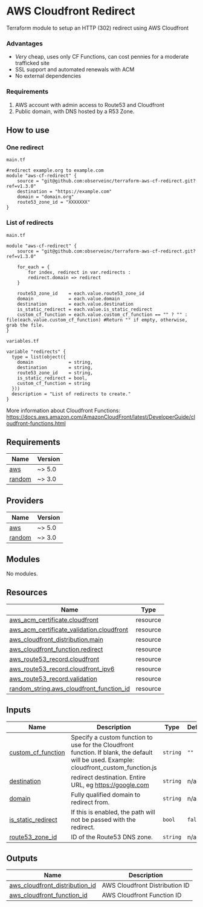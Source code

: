 # AWS Cloudfront Redirect

Terraform module to setup an HTTP (302) redirect using AWS Cloudfront

### Advantages
- *Very* cheap, uses only CF Functions, can cost pennies for a moderate trafficked site
- SSL support and automated renewals with ACM
- No external dependencies

### Requirements
1. AWS account with admin access to Route53 and Cloudfront
2. Public domain, with DNS hosted by a R53 Zone.

## How to use
### One redirect
`main.tf`
```hcl
#redirect example.org to example.com
module "aws-cf-redirect" {
    source = "git@github.com:observeinc/terraform-aws-cf-redirect.git?ref=v1.3.0"
    destination = "https://example.com"
    domain = "domain.org"
    route53_zone_id = "XXXXXXX"
}
```

### List of redirects
`main.tf`
```hcl
module "aws-cf-redirect" {
    source = "git@github.com:observeinc/terraform-aws-cf-redirect.git?ref=v1.3.0"

    for_each = {
        for index, redirect in var.redirects :
        redirect.domain => redirect
    }

    route53_zone_id    = each.value.route53_zone_id
    domain             = each.value.domain
    destination        = each.value.destination
    is_static_redirect = each.value.is_static_redirect
    custom_cf_function = each.value.custom_cf_function == "" ? "" : file(each.value.custom_cf_function) #Return "" if empty, otherwise, grab the file.
}
```

`variables.tf`
```hcl
variable "redirects" {
  type = list(object({
    domain             = string,
    destination        = string,
    route53_zone_id    = string,
    is_static_redirect = bool,
    custom_cf_function = string
  }))
  description = "List of redirects to create."
}
```
More information about Cloudfront Functions: https://docs.aws.amazon.com/AmazonCloudFront/latest/DeveloperGuide/cloudfront-functions.html

<!-- BEGIN_TF_DOCS -->
## Requirements

| Name | Version |
|------|---------|
| <a name="requirement_aws"></a> [aws](#requirement\_aws) | ~> 5.0 |
| <a name="requirement_random"></a> [random](#requirement\_random) | ~> 3.0 |

## Providers

| Name | Version |
|------|---------|
| <a name="provider_aws"></a> [aws](#provider\_aws) | ~> 5.0 |
| <a name="provider_random"></a> [random](#provider\_random) | ~> 3.0 |

## Modules

No modules.

## Resources

| Name | Type |
|------|------|
| [aws_acm_certificate.cloudfront](https://registry.terraform.io/providers/hashicorp/aws/latest/docs/resources/acm_certificate) | resource |
| [aws_acm_certificate_validation.cloudfront](https://registry.terraform.io/providers/hashicorp/aws/latest/docs/resources/acm_certificate_validation) | resource |
| [aws_cloudfront_distribution.main](https://registry.terraform.io/providers/hashicorp/aws/latest/docs/resources/cloudfront_distribution) | resource |
| [aws_cloudfront_function.redirect](https://registry.terraform.io/providers/hashicorp/aws/latest/docs/resources/cloudfront_function) | resource |
| [aws_route53_record.cloudfront](https://registry.terraform.io/providers/hashicorp/aws/latest/docs/resources/route53_record) | resource |
| [aws_route53_record.cloudfront_ipv6](https://registry.terraform.io/providers/hashicorp/aws/latest/docs/resources/route53_record) | resource |
| [aws_route53_record.validation](https://registry.terraform.io/providers/hashicorp/aws/latest/docs/resources/route53_record) | resource |
| [random_string.aws_cloudfront_function_id](https://registry.terraform.io/providers/hashicorp/random/latest/docs/resources/string) | resource |

## Inputs

| Name | Description | Type | Default | Required |
|------|-------------|------|---------|:--------:|
| <a name="input_custom_cf_function"></a> [custom\_cf\_function](#input\_custom\_cf\_function) | Specify a custom function to use for the Cloudfront function. If blank, the default will be used. Example: cloudfront\_custom\_function.js | `string` | `""` | no |
| <a name="input_destination"></a> [destination](#input\_destination) | redirect destination. Entire URL, eg https://google.com | `string` | n/a | yes |
| <a name="input_domain"></a> [domain](#input\_domain) | Fully qualified domain to redirect from. | `string` | n/a | yes |
| <a name="input_is_static_redirect"></a> [is\_static\_redirect](#input\_is\_static\_redirect) | If this is enabled, the path will not be passed with the redirect. | `bool` | `false` | no |
| <a name="input_route53_zone_id"></a> [route53\_zone\_id](#input\_route53\_zone\_id) | ID of the Route53 DNS zone. | `string` | n/a | yes |

## Outputs

| Name | Description |
|------|-------------|
| <a name="output_aws_cloudfront_distribution_id"></a> [aws\_cloudfront\_distribution\_id](#output\_aws\_cloudfront\_distribution\_id) | AWS Cloudfront Distribution ID |
| <a name="output_aws_cloudfront_function_id"></a> [aws\_cloudfront\_function\_id](#output\_aws\_cloudfront\_function\_id) | AWS Cloudfront Function ID |
<!-- END_TF_DOCS -->